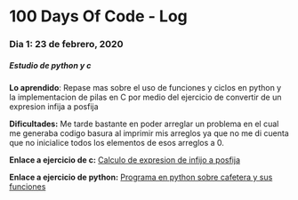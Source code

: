 # 100 Days Of Code - Log

### Dia 1: 23 de febrero, 2020
##### Estudio de python y c

**Lo aprendido**: Repase mas sobre el uso de funciones y ciclos en python y la implementacion de pilas en C por medio del ejercicio de convertir de un expresion infija a posfija

**Dificultades:** Me tarde bastante en poder arreglar un problema en el cual me generaba codigo basura al imprimir mis arreglos ya que no me di cuenta que no inicialice todos los elementos de esos arreglos a 0.

**Enlace a ejercicio de c:** [Calculo de expresion de infijo a posfija](https://onlinegdb.com/Sy35LWwI8)

**Enlace a ejercicio de python:** [Programa en python sobre cafetera y sus funciones](https://onlinegdb.com/rJrOwWv88)



